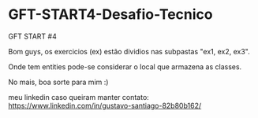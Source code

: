 # GFT-START4-Desafio-Tecnico
GFT START #4

Bom guys, os exercicios (ex) estão dividios nas subpastas "ex1, ex2, ex3".

Onde tem entities pode-se considerar o local que armazena as classes.

No mais, boa sorte para mim :)

meu linkedin caso queiram manter contato:  https://www.linkedin.com/in/gustavo-santiago-82b80b162/
